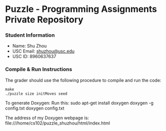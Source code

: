 # Puzzle - Programming Assignments Private Repository
### Student Information
  + Name: Shu Zhou
  + USC Email: shuzhou@usc.edu
  + USC ID: 8960637637

### Compile & Run Instructions
The grader should use the following procedure to compile and run the code:
```shell
make
./puzzle size initMoves seed
```

To generate Doxygen:
Run this:
sudo apt-get install doxygen
doxygen -g config.txt
doxygen config.txt

The address of my Doxygen webpage is:
file:///home/cs102/puzzle_shuzhou/html/index.html

